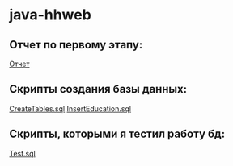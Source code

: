 # java-hhweb

## Отчет по первому этапу:

[Отчет](review.md)

## Скрипты создания базы данных:

[CreateTables.sql](Database/CreateTables.sql)
[InsertEducation.sql](Database/InsertEducation.sql)

## Скрипты, которыми я тестил работу бд:

[Test.sql](Database/Test.sql)
